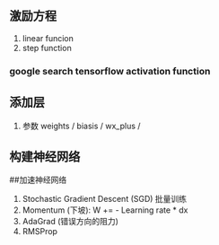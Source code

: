 
## 激励方程
1. linear funcion
2. step function
### google search tensorflow activation function


## 添加层
1. 参数 weights / biasis / wx_plus /

## 构建神经网络

##加速神经网络
1. Stochastic Gradient Descent (SGD)  批量训练  
3. Momentum (下坡): W += - Learning rate * dx
4. AdaGrad  (错误方向的阻力)
5. RMSProp
